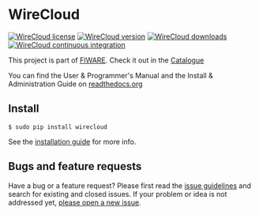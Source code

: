 WireCloud
=========

[![WireCloud license](https://img.shields.io/pypi/l/wirecloud.svg)](LICENSE.txt)
[![WireCloud version](https://img.shields.io/pypi/v/wirecloud.svg)](https://pypi.python.org/pypi/wirecloud)
[![WireCloud downloads](https://img.shields.io/pypi/dm/wirecloud.svg)](https://pypi.python.org/pypi/wirecloud)
[![WireCloud continuous integration](https://build.conwet.etsiinf.upm.es/jenkins/view/Wirecloud/job/wirecloud-pip-develop-python2.7/badge/icon)](https://build.conwet.etsiinf.upm.es/jenkins/view/Wirecloud/job/wirecloud-pip-develop-python2.7/)

This project is part of [FIWARE](http://www.fiware.org). Check it out in the [Catalogue](http://catalogue.fiware.org/enablers/application-mashup-wirecloud)

You can find the User & Programmer's Manual and the Install & Administration Guide on [readthedocs.org](wirecloud.readthedocs.org)

## Install

    $ sudo pip install wirecloud

See the [installation guide](https://wirecloud.readthedocs.org/en/latest/installation_guide/) for more info.

## Bugs and feature requests

Have a bug or a feature request? Please first read the [issue guidelines](CONTRIBUTING.md#using-the-issue-tracker) and search for existing and closed issues. If your problem or idea is not addressed yet, [please open a new issue](https://github.com/Wirecloud/wirecloud/issues/new).
